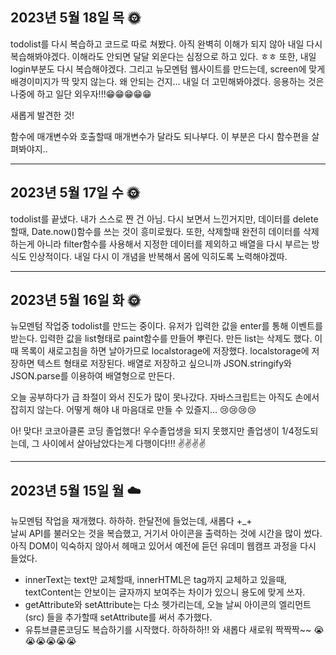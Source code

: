 <h2>2023년 5월 18일 목  🌞</h2>
todolist를 다시 복습하고 코드로 따로 쳐봤다. 
아직 완벽히 이해가 되지 않아 내일 다시 복습해봐야겠다. 
이해라도 안되면 달달 외운다는 심정으로 하고 있다. ㅎㅎ 
또한, 내일 login부분도 다시 복습해야겠다. 
그리고 뉴모멘텀 웹사이트를 만드는데, screen에 맞게 배경이미지가 딱 맞지 않는다. 왜 안되는 건지... 내일 더 고민해봐야겠다. 
응용하는 것은 나중에 하고 일단 외우자!!!😁😁😁😁😁

새롭게 발견한 것!

함수에 매개변수와 호출할때 매개변수가 달라도 되나부다.
이 부분은 다시 함수편을 살펴봐야지..

<hr>
<h2>2023년 5월 17일 수  🌞</h2>
todolist를 끝냈다. 내가 스스로 짠 건 아님. 
다시 보면서 느낀거지만, 데이터를 delete할때, Date.now()함수를 쓰는 것이 흥미로웠다. 
또한, 삭제할때 완전히 데이터를 삭제하는게 아니라 filter함수를 사용해서 지정한 데이터를 제외하고 배열을 다시 부르는 방식도 인상적이다. 내일 다시 이 개념을 반복해서 몸에 익히도록 노력해야겠따.

<hr>
<h2>2023년 5월 16일 화 🌞</h2>

뉴모멘텀 작업중 todolist를 만드는 중이다.
유저가 입력한 값을 enter를 통해 이벤트를 받는다.
입력한 값을 list형태로 paint함수를 만들어 뿌린다.
만든 list는 삭제도 했다.
이때 목록이 새로고침을 하면 날아가므로 localstorage에 저장했다. localstorage에 저장하면 텍스트 형태로 저장된다. 배열로 저장하고 싶으니까 JSON.stringify와 JSON.parse를 이용하여 배열형으로 만든다.

오늘 공부하다가 급 좌절이 와서 진도가 많이 못나갔다. 자바스크립트는 아직도 손에서 잡히지 않는다. 어떻게 해야 내 마음대로 만들 수 있즐지... 😢😢😢😢

아! 맞다! 코코아클론 코딩 졸업했다! 우수졸업생을 되지 못했지만 졸업생이 1/4정도되는데, 그 사이에서 살아남았다는게 다행이다!!!
✌️✌️✌️✌️

<hr>
<h2>2023년 5월 15일 월 ☁️</h2>

뉴모멘텀 작업을 재개했다.
하하하. 한달전에 들었는데, 새롭다 +\_+ <br>
날씨 API를 불러오는 것을 복습했고, 거기서 아이콘을 출력하는 것에 시간을 많이 썼다. 아직 DOM이 익숙하지 않아서 헤매고 있어서 예전에 듣던 유데미 웹캠프 과정을 다시 들었다.

- innerText는 text만 교체할때, innerHTML은 tag까지 교체하고 있을때, textContent는 안보이는 글자까지 보여주는 차이가 있으니 용도에 맞게 쓰자.
- getAttribute와 setAttribute는 다소 헷가리는데, 오늘 날씨 아이콘의 엘리먼트(src) 들을 추가할때 setAttribute를 써서 추가했다.
- 유튜브클론코딩도 복습하기를 시작했다. 하하하하!! 와 새롭다 새로워 짝짝짝~~
  😭😭😭😭😭😭
